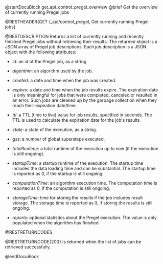 @startDocuBlock get_api_control_pregel_overview
@brief Get the overview of currently running Pregel jobs

@RESTHEADER{GET /_api/control_pregel, Get currently running Pregel jobs}

@RESTDESCRIPTION
Returns a list of currently running and recently finished Pregel jobs without
retrieving their results.
The returned object is a JSON array of Pregel job descriptions. Each job description
is a JSON object with the following attributes:

- *id*: an id of the Pregel job, as a string.

- *algorithm*: an algorithm used by the job.

- *created*: a date and time when the job was created.

- *expires*: a date and time when the job results expire. The expiration date is only
  meaningful for jobs that were completed, canceled or resulted in an error. Such jobs
  are cleaned up by the garbage collection when they reach their expiration date/time.

- *ttl*: a TTL (time to live) value for job results, specified in seconds.
  The TTL is used to calculate the expiration date for the job's results.

- *state*: a state of the execution, as a string.

- *gss*: a number of global supersteps executed.

- *totalRuntime*: a total runtime of the execution up to now (if the execution is still ongoing).

- *startupTime*: a startup runtime of the execution. The startup time includes the data 
  loading time and can be substantial.
  The startup time is reported as 0, if the startup is still ongoing.

- *computationTime*: an algorithm execution time. The computation time is reported as 0, if the 
  computation is still ongoing.

- *storageTime*: time for storing the results if the job includes result storage.
  The storage time is reported as 0, if storing the results is still ongoing.

- *reports*: optional statistics about the Pregel execution. The value is only populated when
  the algorithm has finished.

@RESTRETURNCODES

@RESTRETURNCODE{200}
Is returned when the list of jobs can be retrieved successfully.

@endDocuBlock
